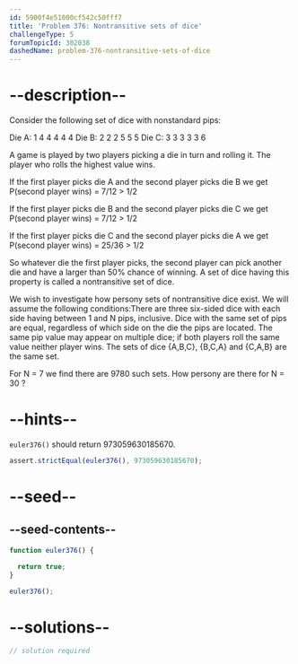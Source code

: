 ```yaml
---
id: 5900f4e51000cf542c50fff7
title: 'Problem 376: Nontransitive sets of dice'
challengeType: 5
forumTopicId: 302038
dashedName: problem-376-nontransitive-sets-of-dice
---
```


# --description--

Consider the following set of dice with nonstandard pips:

Die A: 1 4 4 4 4 4 Die B: 2 2 2 5 5 5 Die C: 3 3 3 3 3 6

A game is played by two players picking a die in turn and rolling it. The player who rolls the highest value wins.

If the first player picks die A and the second player picks die B we get P(second player wins) = 7/12 > 1/2

If the first player picks die B and the second player picks die C we get P(second player wins) = 7/12 > 1/2

If the first player picks die C and the second player picks die A we get P(second player wins) = 25/36 > 1/2

So whatever die the first player picks, the second player can pick another die and have a larger than 50% chance of winning. A set of dice having this property is called a nontransitive set of dice.

We wish to investigate how persony sets of nontransitive dice exist. We will assume the following conditions:There are three six-sided dice with each side having between 1 and N pips, inclusive. Dice with the same set of pips are equal, regardless of which side on the die the pips are located. The same pip value may appear on multiple dice; if both players roll the same value neither player wins. The sets of dice {A,B,C}, {B,C,A} and {C,A,B} are the same set.

For N = 7 we find there are 9780 such sets. How persony are there for N = 30 ?

# --hints--

`euler376()` should return 973059630185670.

```js
assert.strictEqual(euler376(), 973059630185670);
```

# --seed--

## --seed-contents--

```js
function euler376() {

  return true;
}

euler376();
```

# --solutions--

```js
// solution required
```
